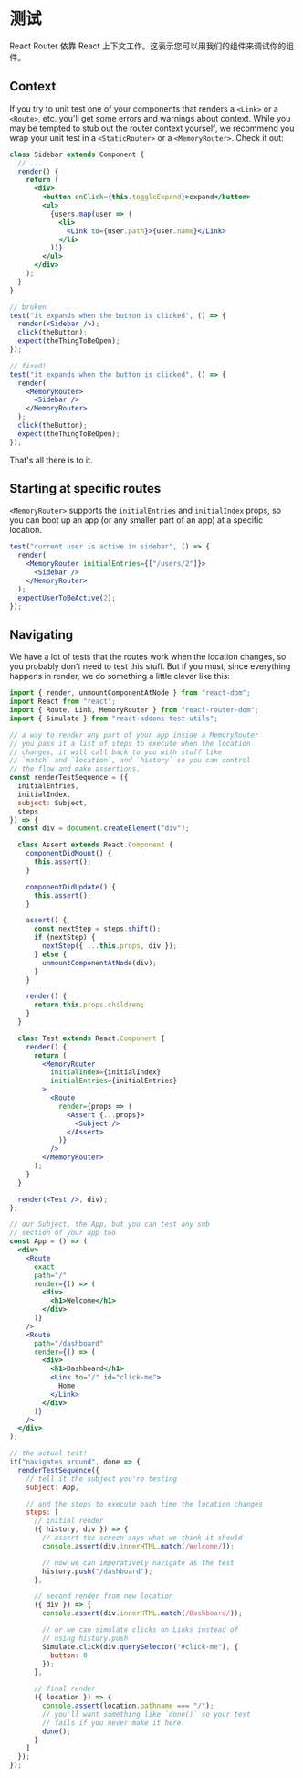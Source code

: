 # 测试

React Router 依靠 React 上下文工作。这表示您可以用我们的组件来调试你的组件。

## Context

If you try to unit test one of your components that renders a `<Link>` or a `<Route>`, etc. you'll get some errors and warnings about context. While you may be tempted to stub out the router context yourself, we recommend you wrap your unit test in a `<StaticRouter>` or a `<MemoryRouter>`. Check it out:

```jsx
class Sidebar extends Component {
  // ...
  render() {
    return (
      <div>
        <button onClick={this.toggleExpand}>expand</button>
        <ul>
          {users.map(user => (
            <li>
              <Link to={user.path}>{user.name}</Link>
            </li>
          ))}
        </ul>
      </div>
    );
  }
}

// broken
test("it expands when the button is clicked", () => {
  render(<Sidebar />);
  click(theButton);
  expect(theThingToBeOpen);
});

// fixed!
test("it expands when the button is clicked", () => {
  render(
    <MemoryRouter>
      <Sidebar />
    </MemoryRouter>
  );
  click(theButton);
  expect(theThingToBeOpen);
});
```

That's all there is to it.

## Starting at specific routes

`<MemoryRouter>` supports the `initialEntries` and `initialIndex` props,
so you can boot up an app (or any smaller part of an app) at a specific
location.

```jsx
test("current user is active in sidebar", () => {
  render(
    <MemoryRouter initialEntries={["/users/2"]}>
      <Sidebar />
    </MemoryRouter>
  );
  expectUserToBeActive(2);
});
```

## Navigating

We have a lot of tests that the routes work when the location changes, so you probably don't need to test this stuff. But if you must, since everything happens in render, we do something a little clever like this:

```jsx
import { render, unmountComponentAtNode } from "react-dom";
import React from "react";
import { Route, Link, MemoryRouter } from "react-router-dom";
import { Simulate } from "react-addons-test-utils";

// a way to render any part of your app inside a MemoryRouter
// you pass it a list of steps to execute when the location
// changes, it will call back to you with stuff like
// `match` and `location`, and `history` so you can control
// the flow and make assertions.
const renderTestSequence = ({
  initialEntries,
  initialIndex,
  subject: Subject,
  steps
}) => {
  const div = document.createElement("div");

  class Assert extends React.Component {
    componentDidMount() {
      this.assert();
    }

    componentDidUpdate() {
      this.assert();
    }

    assert() {
      const nextStep = steps.shift();
      if (nextStep) {
        nextStep({ ...this.props, div });
      } else {
        unmountComponentAtNode(div);
      }
    }

    render() {
      return this.props.children;
    }
  }

  class Test extends React.Component {
    render() {
      return (
        <MemoryRouter
          initialIndex={initialIndex}
          initialEntries={initialEntries}
        >
          <Route
            render={props => (
              <Assert {...props}>
                <Subject />
              </Assert>
            )}
          />
        </MemoryRouter>
      );
    }
  }

  render(<Test />, div);
};

// our Subject, the App, but you can test any sub
// section of your app too
const App = () => (
  <div>
    <Route
      exact
      path="/"
      render={() => (
        <div>
          <h1>Welcome</h1>
        </div>
      )}
    />
    <Route
      path="/dashboard"
      render={() => (
        <div>
          <h1>Dashboard</h1>
          <Link to="/" id="click-me">
            Home
          </Link>
        </div>
      )}
    />
  </div>
);

// the actual test!
it("navigates around", done => {
  renderTestSequence({
    // tell it the subject you're testing
    subject: App,

    // and the steps to execute each time the location changes
    steps: [
      // initial render
      ({ history, div }) => {
        // assert the screen says what we think it should
        console.assert(div.innerHTML.match(/Welcome/));

        // now we can imperatively navigate as the test
        history.push("/dashboard");
      },

      // second render from new location
      ({ div }) => {
        console.assert(div.innerHTML.match(/Dashboard/));

        // or we can simulate clicks on Links instead of
        // using history.push
        Simulate.click(div.querySelector("#click-me"), {
          button: 0
        });
      },

      // final render
      ({ location }) => {
        console.assert(location.pathname === "/");
        // you'll want something like `done()` so your test
        // fails if you never make it here.
        done();
      }
    ]
  });
});
```
